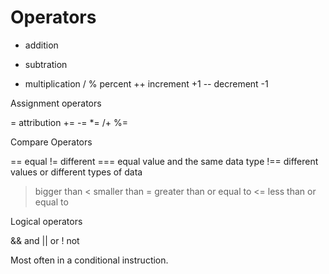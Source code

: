 # Operators

+ addition
- subtration
* multiplication
/ 
% percent
++ increment +1
-- decrement -1

Assignment operators

=  attribution
+=
-=
*=
/+
%=

Compare Operators

== equal
!= different
=== equal value and the same data type
!== different values or different types of data
> bigger than
< smaller than
>= greater than or equal to
<= less than or equal to

Logical operators

&& and
|| or
! not

Most often in a conditional instruction.
